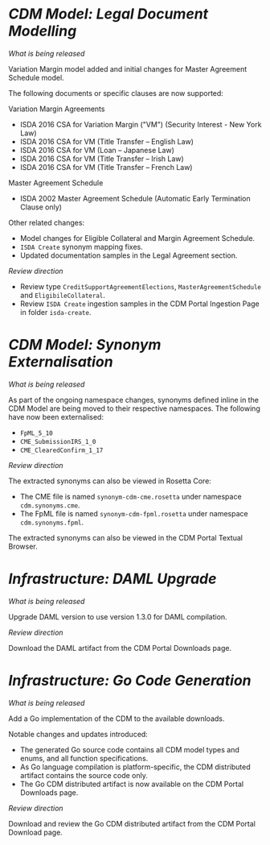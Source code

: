 # *CDM Model: Legal Document Modelling*

_What is being released_

Variation Margin model added and initial changes for Master Agreement Schedule model.

The following documents or specific clauses are now supported:

Variation Margin Agreements
- ISDA 2016 CSA for Variation Margin ("VM") (Security Interest - New York Law)
- ISDA 2016 CSA for VM (Title Transfer – English Law)
- ISDA 2016 CSA for VM (Loan – Japanese Law)
- ISDA 2016 CSA for VM (Title Transfer – Irish Law)
- ISDA 2016 CSA for VM (Title Transfer – French Law)

Master Agreement Schedule
- ISDA 2002 Master Agreement Schedule (Automatic Early Termination Clause only)

Other related changes:

- Model changes for Eligible Collateral and Margin Agreement Schedule.
- `ISDA Create` synonym mapping fixes.
- Updated documentation samples in the Legal Agreement section.

_Review direction_

- Review type `CreditSupportAgreementElections`, `MasterAgreementSchedule` and `EligibileCollateral`.
- Review `ISDA Create` ingestion samples in the CDM Portal Ingestion Page in folder `isda-create`.


# *CDM Model: Synonym Externalisation*

_What is being released_

As part of the ongoing namespace changes, synonyms defined inline in the CDM Model are being moved to their respective namespaces. The following have now been externalised:
 - `FpML_5_10`
 - `CME_SubmissionIRS_1_0`
 - `CME_ClearedConfirm_1_17`

_Review direction_

The extracted synonyms can also be viewed in Rosetta Core:
- The CME file is named `synonym-cdm-cme.rosetta` under namespace `cdm.synonyms.cme`. 
- The FpML file is named `synonym-cdm-fpml.rosetta` under namespace `cdm.synonyms.fpml`.

The extracted synonyms can also be viewed in the CDM Portal Textual Browser.


# *Infrastructure: DAML Upgrade*

_What is being released_

Upgrade DAML version to use version 1.3.0 for DAML compilation.

_Review direction_

Download the DAML artifact from the CDM Portal Downloads page.


# *Infrastructure: Go Code Generation*

_What is being released_

Add a Go implementation of the CDM to the available downloads.

Notable changes and updates introduced:

- The generated Go source code contains all CDM model types and enums, and all function specifications.
- As Go language compilation is platform-specific, the CDM distributed artifact contains the source code only.
- The Go CDM distributed artifact is now available on the CDM Portal Downloads page.

_Review direction_

Download and review the Go CDM distributed artifact from the CDM Portal Download page.
